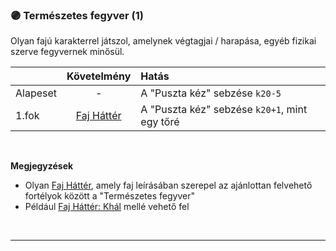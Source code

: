 ### 🟣 Természetes fegyver (1)

Olyan fajú karakterrel játszol, amelynek végtagjai / harapása, egyéb fizikai szerve fegyvernek minősül.

|          |       Követelmény        | Hatás                                         |
|:-------- |:------------------------:|:--------------------------------------------- |
| Alapeset |            -             | A "Puszta kéz" sebzése `k20-5`                |
| 1.fok    | [Faj Háttér](../022_faj_hatterek.md)             | A "Puszta kéz" sebzése `k20+1`, mint egy tőré |

<br />

**Megjegyzések**

- Olyan  [Faj Háttér](../022_faj_hatterek.md), amely faj leírásában szerepel az ajánlottan felvehető fortélyok között a "Természetes fegyver"
- Például [Faj Háttér: Khál](../022_faj_hatterek.md#khál) mellé vehető fel

<br />

---
